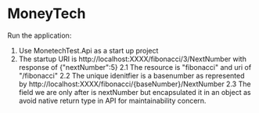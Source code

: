 # MoneyTech

Run the application:

1. Use MonetechTest.Api as a start up project
2. The startup URI is http://localhost:XXXX/fibonacci/3/NextNumber with response of {"nextNumber":5}
  2.1 The resource is "fibonacci" and uri of "/fibonacci"
  2.2 The unique idenitfier is a basenumber as represented by http://localhost:XXXX/fibonacci/{baseNumber}/NextNumber
  2.3 The field we are only after is nextNumber but encapsulated it in an object as avoid native return type in API for maintainability concern.
